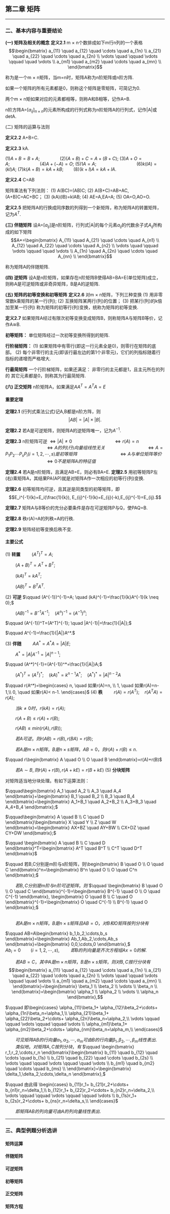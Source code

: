 ## 第二章 矩阵



----

### 二、基本内容与重要结论

**(一) 矩阵及相关的概念**
**定义2.1** m $\times$ n个数排成如下m行n列的一个表格
$$\begin{bmatrix}
    a_{11} \quad a_{12} \quad \cdots \quad a_{1n} \\
    a_{21} \quad a_{22} \quad \cdots \quad a_{2n} \\
    \vdots  \quad \qquad  \vdots \qquad \quad \vdots \\
    a_{m1} \quad a_{m2} \quad \cdots \quad a_{mn} \\
\end{bmatrix}$$

称为是一个m $\times$ n矩阵，当m=n时，矩阵A称为n阶矩阵或n阶方阵.

如果一个矩阵的所有元素都是0，则称这个矩阵是零矩阵，可简记为0.

两个m $\times$ n矩如果对应的元素都相等，则称A和B相等，记作A=B.

n阶方阵A=$[a_{ij}]_{n \times n }$的元素所构成的行列式称为n阶矩阵A的行列式，记作|A|或detA.

(二) 矩阵的运算与法则

**定义2.2**  A+B=C.

**定义2.3** kA.

$(1) A+B=B+A; \qquad \qquad (2) (A+B)+C=A+(B+C);$
$(3) A+O=A; \qquad \qquad \qquad (4) A+(-A)=O;$
$(5)1A=A;\qquad \qquad \qquad \qquad (6)k(lA)=(kl)A;$ 
$(7) k(A+B)=kA+kB;  \qquad (8) (k+l)A=kA+lA.$


**定义2.4** C=AB



矩阵乘法有下列法则：
(1) A(BC)=(AB)C;
(2) A(B+C)=AB+AC,(A+B)C=AC+BC；
(3) (kA)(lB)=klAB;
(4) AE=A,EA=A;
(5) OA=O,AO=O.

**定义2.5** 把矩阵A的行换成同序数的列得到一个新矩阵，称为矩阵A的转置矩阵，记为$A^T.$


**(三) 伴随矩阵**
设A=[$a_{ij}$]是n阶矩阵，行列式|A|的每个元素$a_{ij}$的代数余子式$A_{ij}$所构成的如下矩阵
$$A*=\begin{bmatrix}
    A_{11} \quad A_{21} \quad \cdots \quad A_{n1} \\
    A_{12} \quad A_{22} \quad \cdots \quad A_{n2} \\
    \vdots  \quad \qquad  \vdots \qquad \quad \vdots \\
    A_{1n} \quad A_{2n} \quad \cdots \quad A_{nn} \\
\end{bmatrix}$$

称为矩阵A的伴随矩阵.

**(四) 逆矩阵**
设A是n阶矩阵，如果存在n阶矩阵B使得AB=BA=E(单位矩阵)成立，则称A是可逆矩阵或非奇异矩阵，B是A的逆矩阵.

**(五) 矩阵的初等变换和初等矩阵**
**定义2.6**  对m $\times$ n矩阵，下列三种变换
(1) 用非零常数k乘矩阵的某一行(列);
(2) 互换矩阵某两行(列)的位置；
(3) 把某行(列)的k倍加至某一行(列)
称为矩阵的初等行(列)变换，统称为矩阵的初等变换.

**定义2.7** 如果矩阵A经过有限次初等变换变成矩阵B，则称矩阵A与矩阵B等价，记作A$\cong$B.


**初等矩阵：** 单位矩阵经过一次初等变换所得到的矩阵.

**行阶梯矩阵：**
(1) 如果矩阵中有零行(即这一行元素全是0)，则零行在矩阵的底部。
(2) 每个非零行的主元(即该行最左边的第1个非零元)，它们的列指标随着行指标的递增而严格增大.


**行最简矩阵**
一个行阶梯矩阵，如果还满足：
非零行的主元都是1，且主元所在的列的
其它元素都是0，则称其为行最简矩阵.

**(六) 正交矩阵**
n阶矩阵A，如果满足$AA^T=A^TA=E$

#### 重要定理
**定理2.1** (行列式乘法公式)记A,B都是n阶方阵，则
$$|AB|=|A| \times |B|.$$

**定理2.2** 若A是可逆矩阵，则矩阵A的逆矩阵唯一，记为$A^{-1}.$

**定理2.3** n阶矩阵可逆 $\Leftrightarrow |A| \neq 0$
$\qquad \qquad \qquad \qquad \Leftrightarrow r(A)=n$
$\qquad \qquad \qquad \qquad \Leftrightarrow A的列(行)向量组线性无关$
$\qquad \qquad \qquad \qquad \Leftrightarrow A=P_1P_2\cdots P_sP_i(i=1,2,\cdots,s)是初等矩阵$
$\qquad \qquad \qquad \qquad \Leftrightarrow A与单位矩阵等价$
$\qquad \qquad \qquad \qquad \Leftrightarrow 0不是矩阵A的特征值$

**定理2.4** 若A是n阶矩阵，且满足AB=E，则必有BA=E.
**定理2.5** 用初等矩阵P左(右)乘矩阵A，其结果PA(AP)就是对矩阵A作一次相应的初等行(列)变换.

**定理2.6** 初等矩阵均可逆，且其逆是同类型的初等矩阵，即
$$E_i^{-1}(k)=E_i(\frac{1}{k}), E_{ij}^{-1}(k)=E_{ij}(-k),E_{ij}^{-1}=E_{ij}.$$

**定理2.7** 矩阵A与B等价的充分必要条件是存在可逆矩阵P与Q，使PAQ=B.

**定理2.8** 秩r(A)=A的列秩=A的行秩.

**定理2.9** 矩阵经初等变换后秩不变.

#### 主要公式
(1) **转置**
$\qquad (A^T)^T=A;$

$\qquad (A+B)^T=A^T+B^T;$

$\qquad (kA)^T=kA^T;$

$\qquad (AB)^T=B^TA^T.$

(2) **可逆**
$\qquad (A^{-1})^{-1}=A; \quad (kA)^{-1}=\frac{1}{k}A^{-1}(k \neq 0);$

$\qquad (AB)^{-1}=B^{-1}A^{-1};\quad (A^n)^{-1}=(A^{-1})^n;$

$\qquad (A^{-1})^T=(A^T)^{-1}; \quad |A^{-1}|=\frac{1}{|A|};$

$\qquad  A^{-1}=\frac{1}{|A|}A^*.$

(3) **伴随**
$\qquad AA^*=A^*A=|A|E;$

$\qquad A^*=|A|A^{-1}=|A|^{n-1};$

$\qquad (A^*)^{-1}=(A^{-1})^*=\frac{1}{|A|}A;$

$\qquad (A^*)^T=(A^T)^*; \quad (kA)^*=k^{n-1}A^*; \quad (A^*)^*=|A|^{n-2}A$

$\qquad r(A^*)=\begin{cases}
    n, \quad 如果r(A)=n, \\
    1, \quad 如果r(A)=n-1,\\
    0, \quad  如果r(A)< n-1.
\end{cases}$
(4) **秩**
$\qquad r(A)=r(A^T); \quad r(A^TA)=r(A);$

$\qquad 当k \neq 0时，r(kA)=r(A);$

$\qquad r(A+B) \leq r(A)+r(B);$

$\qquad r(AB) \leq min(r(A),r(B));$

$\qquad 若A可逆，则r(AB) = r(B),r(BA)=r(B);$

$\qquad 若A是m \times n矩阵，B是n \times s矩阵，AB=0，则r(A)+r(B)\leq n.$

$\qquad r\begin{bmatrix}
    A \quad O \\
    O \quad B
\end{bmatrix}=r(A)+r(B)$

$\qquad 若A \sim B,则r(A)+r(B),r(A+kE)=r(B+kE)$
(5) **分块矩阵**

对矩阵适当地分块处理。有如下运算法则：

$\qquad\begin{bmatrix}
    A_1 \quad A_2 \\
    A_3 \quad A_4
\end{bmatrix}+\begin{bmatrix}
    B_1 \quad B_2 \\
    B_3 \quad B_4
\end{bmatrix}=\begin{bmatrix}
    A_1+B_1 \quad A_2+B_2 \\
    A_3+B_3 \quad A_4+B_4
\end{bmatrix};$

$\qquad\begin{bmatrix}
    A \quad B \\
    C \quad D
\end{bmatrix}\begin{bmatrix}
    X \quad Y \\
    Z \quad W
\end{bmatrix}=\begin{bmatrix}
    AX+BZ \quad AY+BW \\
    CX+DZ \quad CY+DW
\end{bmatrix};$

$\qquad \begin{bmatrix}
    A \quad B \\
    C \quad D
\end{bmatrix}^T=\begin{bmatrix}
    A^T \quad B^T \\
    C^T \quad D^T
\end{bmatrix}$

$\qquad 若B,C分别是m阶与s阶矩阵，则\begin{bmatrix}
    B \quad O \\
    O \quad C
\end{bmatrix}^n=\begin{bmatrix}
    B^n \quad O \\
    O \quad C^n
\end{bmatrix};$

$\qquad 若B,C分别是m阶与n阶可逆矩阵，则$
$\qquad \begin{bmatrix}
    B \quad O \\
    O \quad C
\end{bmatrix}^{-1}=\begin{bmatrix}
    B^{-1} \quad O \\
    O \quad C^{-1}
\end{bmatrix}, \begin{bmatrix}
    O \quad B \\
    C \quad O
\end{bmatrix}^{-1}=\begin{bmatrix}
    O \quad C^{-1} \\
    B^{-1} \quad O
\end{bmatrix};$

\
$\qquad 若A是m \times n矩阵，B是n \times s矩阵且AB=O，对B和O矩阵按列分块有$

$\qquad AB=A\begin{bmatrix}
    b_1,b_2,\cdots,b_s
\end{bmatrix}=\begin{bmatrix}
    Ab_1,Ab_2,\cdots,Ab_s
\end{bmatrix}=\begin{bmatrix}
    0,0,\cdots,0
\end{bmatrix},$
$\qquad \qquad \qquad Ab_i=0 \qquad (i=1,2,\cdots,s),$
$\qquad 即B的列向量是齐次方程组Ax=0的解.$


$\qquad 若AB=C，其中A是m \times n矩阵，B是n \times s矩阵，则对B,C按行分块有$
$$\begin{bmatrix}
    a_{11} \quad a_{12} \quad \cdots \quad a_{1n} \\
    a_{21} \quad a_{22} \quad \cdots \quad a_{2n} \\
    \vdots  \quad \qquad  \vdots \qquad \quad \vdots \\
    a_{m1} \quad a_{m2} \quad \cdots \quad a_{mn} \\
\end{bmatrix}=\begin{bmatrix}
\beta_1 \\ \beta_2 \\ \vdots \\ \beta_n \\
\end{bmatrix}=\begin{bmatrix}
\alpha_1 \\ \alpha_2 \\ \vdots \\ \alpha_n 
\end{bmatrix},$$

$\qquad 即\begin{cases}
    \alpha_{11}\beta_1+ \alpha_{12}\beta_2+\cdots+ \alpha_{1n}\beta_n=\alpha_1,\\
    \alpha_{21}\beta_1+ \alpha_{22}\beta_2+\cdots+ \alpha_{2n}\beta_n=\alpha_2,\\
    \vdots \qquad \qquad \vdots \qquad \qquad \vdots \\
    \alpha_{m1}\beta_1+ \alpha_{m2}\beta_2+\cdots+ \alpha_{nm}\beta_n=\alpha_m,\\
\end{cases}$

$\qquad 可见矩阵AB的行向量\alpha_1,\alpha_2,\cdots,\alpha_m可由B的行向量\beta_1,\beta_2,\cdots,\beta_m线性表出.$
$\qquad 类似地，对矩阵A,C按列分块，有$
$\qquad \begin{bmatrix}
    r_1,r_2,\cdots,r_n
\end{bmatrix}\begin{bmatrix}
    b_{11} \quad b_{12} \quad \cdots \quad b_{1s} \\
    b_{21} \quad b_{22} \quad \cdots \quad b_{2s} \\
    \vdots  \quad \qquad  \vdots \qquad \quad \vdots \\
    b_{m1} \quad b_{m2} \quad \cdots \quad b_{ms} \\
\end{bmatrix}=\begin{bmatrix}
    \delta_1,\delta_2,\cdots,\delta_n
\end{bmatrix},$

$\qquad 由此得 \begin{cases}
    b_{11}r_1+ b_{21}r_2+\cdots+ b_{n1}r_n=\delta_1,\\
     b_{12}r_1+ b_{22}r_2+\cdots+ b_{n2}r_n=\delta_2,\\
    \vdots \qquad \qquad \vdots \qquad \qquad \vdots \\
     b_{1s}r_1+ b_{2s}r_2+\cdots+ b_{ns}r_n=\delta_s,\\
\end{cases}$

$\qquad 即矩阵AB的列向量可由A的列向量线性表出.$

----

### 三、典型例题分析选讲

#### 矩阵运算

#### 伴随矩阵

#### 可逆矩阵

#### 初等矩阵

#### 正交矩阵

#### 矩阵方程




